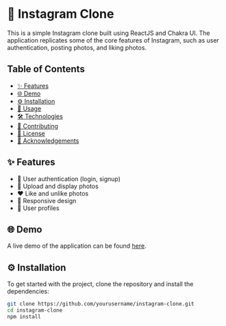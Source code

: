 # 📸 Instagram Clone

This is a simple Instagram clone built using ReactJS and Chakra UI. The application replicates some of the core features of Instagram, such as user authentication, posting photos, and liking photos.

## Table of Contents

- [✨ Features](#-features)
- [🌐 Demo](#-demo)
- [⚙️ Installation](#%EF%B8%8F-installation)
- [🚀 Usage](#-usage)
- [🛠 Technologies](#-technologies)
- [🤝 Contributing](#-contributing)
- [📄 License](#-license)
- [🙏 Acknowledgements](#-acknowledgements)

## ✨ Features

- 👤 User authentication (login, signup)
- 📸 Upload and display photos
- ❤️ Like and unlike photos
- 📱 Responsive design
- 👥 User profiles

## 🌐 Demo

A live demo of the application can be found [here](https://instagram-clone-smoky-five.vercel.app/).

## ⚙️ Installation

To get started with the project, clone the repository and install the dependencies:

```bash
git clone https://github.com/yourusername/instagram-clone.git
cd instagram-clone
npm install
